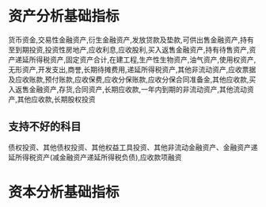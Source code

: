# 资产分析基础指标
货币资金,交易性金融资产,衍生金融资产,发放贷款及垫款,可供出售金融资产,持有至到期投资,投资性房地产,应收利息,应收股利,买入返售金融资产,持有待售资产,资产递延所得税资产,固定资产合计,在建工程,生产性生物资产,油气资产,使用权资产,无形资产,开发支出,商誉,长期待摊费用,递延所得税资产,其他非流动资产,应收票据及应收账款,预付账款,应收保费,应收分保账款,应收分保合同准备金,其他应收款,买入返售金融资产,存货,合同资产,长期应收款,一年内到期的非流动资产,其他流动资产,其他应收款,长期股权投资

## 支持不好的科目
债权投资、其他债权投资、其他权益工具投资、其他非流动金融资产、金融资产递延所得税资产(减金融资产递延所得税负债),应收款项融资

# 资本分析基础指标




